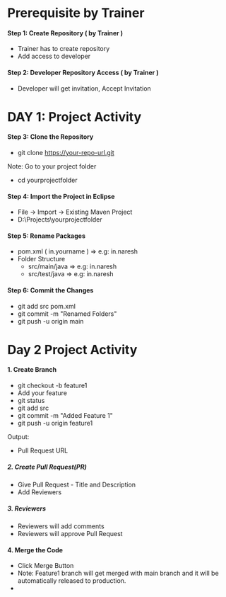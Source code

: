 # Prerequisite by Trainer

#### Step 1: Create Repository ( by Trainer )

* Trainer has to create repository
* Add access to developer

#### Step 2: Developer Repository Access ( by Trainer )
* Developer will get invitation, Accept Invitation


# DAY 1: Project Activity

#### Step 3: Clone the Repository
* git clone https://your-repo-url.git

Note: Go to your project folder
* cd yourprojectfolder

#### Step 4: Import the Project in Eclipse

* File -> Import -> Existing Maven Project
* D:\Projects\yourprojectfolder

#### Step 5: Rename Packages

* pom.xml ( in.yourname ) => e.g: in.naresh
* Folder Structure
    * src/main/java => e.g: in.naresh
    * src/test/java => e.g: in.naresh


#### Step 6: Commit the Changes
* git add src pom.xml
* git commit -m "Renamed Folders"
* git push -u origin main


# Day 2 Project Activity

#### 1. Create Branch
* git checkout -b feature1
* Add your feature
* git status
* git add src
* git commit -m "Added Feature 1"
* git push -u origin feature1

Output:
* Pull Request URL

##### 2. Create Pull Request(PR)
* Give Pull Request - Title and Description
* Add Reviewers

##### 3. Reviewers

* Reviewers will add comments
* Reviewers will approve Pull Request 

#### 4. Merge the Code
* Click Merge Button
* Note: Feature1 branch will get merged with main branch and it will be automatically released to production.
* 



    
